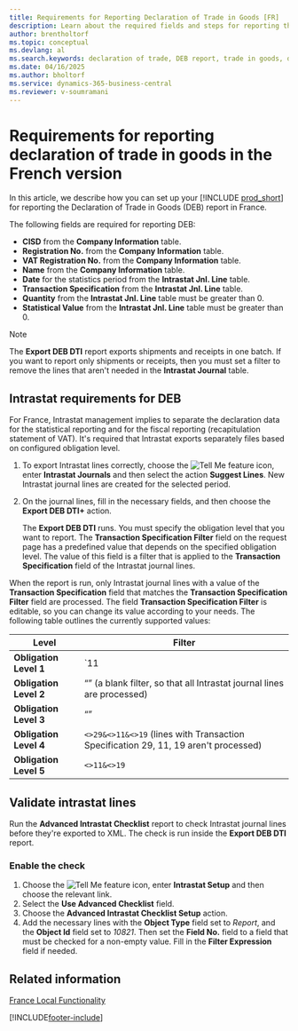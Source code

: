 ```yaml
---
title: Requirements for Reporting Declaration of Trade in Goods [FR]
description: Learn about the required fields and steps for reporting the Declaration of Trade in Goods (DEB) in the French version of Business Central.
author: brentholtorf
ms.topic: conceptual
ms.devlang: al
ms.search.keywords: declaration of trade, DEB report, trade in goods, declaration reporting requirements, validate intrastat lines, intrastat, French version
ms.date: 04/16/2025
ms.author: bholtorf
ms.service: dynamics-365-business-central
ms.reviewer: v-soumramani
---
```


# Requirements for reporting declaration of trade in goods in the French version

In this article, we describe how you can set up your [!INCLUDE [prod_short](../../includes/prod_short.md)] for reporting the Declaration of Trade in Goods (DEB) report in France.  

The following fields are required for reporting DEB:  

- **CISD** from the **Company Information** table.  
- **Registration No.** from the **Company Information** table.  
- **VAT Registration No.** from the **Company Information** table.  
- **Name** from the **Company Information** table.  
- **Date** for the statistics period from the **Intrastat Jnl. Line** table.  
- **Transaction Specification** from the **Intrastat Jnl. Line** table.  
- **Quantity** from the **Intrastat Jnl. Line** table must be greater than 0.  
- **Statistical Value** from the **Intrastat Jnl. Line** table must be greater than 0.  

> [!NOTE]  
> The **Export DEB DTI** report exports shipments and receipts in one batch. If you want to report only shipments or receipts, then you must set a filter to remove the lines that aren't needed in the **Intrastat Journal** table.  

## Intrastat requirements for DEB

For France, Intrastat management implies to separate the declaration data for the statistical reporting and for the fiscal reporting (recapitulation statement of VAT). It's required that Intrastat exports separately files based on configured obligation level.

1. To export Intrastat lines correctly, choose the ![Tell Me feature](../../media/ui-search/search_small.png "Tell me what you want to do") icon, enter **Intrastat Journals** and then select the action **Suggest Lines**. New Intrastat journal lines are created for the selected period.  

1. On the journal lines, fill in the necessary fields, and then choose the **Export DEB DTI+** action.  

   The **Export DEB DTI** runs. You must specify the obligation level that you want to report. The **Transaction Specification Filter** field on the request page has a predefined value that depends on the specified obligation level. The value of this field is a filter that is applied to the **Transaction Specification** field of the Intrastat journal lines.  

When the report is run, only Intrastat journal lines with a value of the **Transaction Specification** field that matches the **Transaction Specification Filter** field are processed. The field **Transaction Specification Filter** is editable, so you can change its value according to your needs. The following table outlines the currently supported values:

| Level | Filter |
|--|--|
| **Obligation Level 1** | `11 | 19 | 21 | 29` |
| **Obligation Level 2** | “” (a blank filter, so that all Intrastat journal lines are processed) |
| **Obligation Level 3** | “” |
| **Obligation Level 4** | `<>29&<>11&<>19` (lines with Transaction Specification 29, 11, 19 aren't processed) |
| **Obligation Level 5** | `<>11&<>19` |

## Validate intrastat lines

Run the **Advanced Intrastat Checklist** report to check Intrastat journal lines before they're exported to XML. The check is run inside the **Export DEB DTI** report.  

### Enable the check

1. Choose the ![Tell Me feature](../../media/ui-search/search_small.png "Tell me what you want to do") icon, enter **Intrastat Setup** and then choose the relevant link.  
1. Select the **Use Advanced Checklist** field.  
1. Choose the **Advanced Intrastat Checklist Setup** action.
1. Add the necessary lines with the **Object Type** field set to *Report*, and the **Object Id** field set to *10821*. Then set the **Field No.** field to a field that must be checked for a non-empty value. Fill in the **Filter Expression** field if needed.

## Related information

[France Local Functionality](france-local-functionality.md)

[!INCLUDE[footer-include](../../includes/footer-banner.md)]
